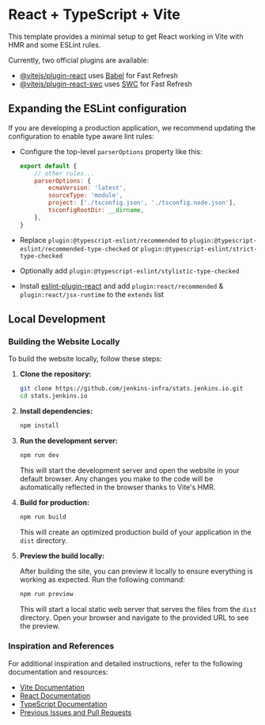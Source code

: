 # React + TypeScript + Vite

This template provides a minimal setup to get React working in Vite with HMR and some ESLint rules.

Currently, two official plugins are available:

-   [@vitejs/plugin-react](https://github.com/vitejs/vite-plugin-react/blob/main/packages/plugin-react/README.md) uses [Babel](https://babeljs.io/) for Fast Refresh
-   [@vitejs/plugin-react-swc](https://github.com/vitejs/vite-plugin-react-swc) uses [SWC](https://swc.rs/) for Fast Refresh

## Expanding the ESLint configuration

If you are developing a production application, we recommend updating the configuration to enable type aware lint rules:

-   Configure the top-level `parserOptions` property like this:

    ```js
    export default {
        // other rules...
        parserOptions: {
            ecmaVersion: 'latest',
            sourceType: 'module',
            project: ['./tsconfig.json', './tsconfig.node.json'],
            tsconfigRootDir: __dirname,
        },
    }
    ```

-   Replace `plugin:@typescript-eslint/recommended` to `plugin:@typescript-eslint/recommended-type-checked` or `plugin:@typescript-eslint/strict-type-checked`
-   Optionally add `plugin:@typescript-eslint/stylistic-type-checked`
-   Install [eslint-plugin-react](https://github.com/jsx-eslint/eslint-plugin-react) and add `plugin:react/recommended` & `plugin:react/jsx-runtime` to the `extends` list

## Local Development

### Building the Website Locally

To build the website locally, follow these steps:

1. **Clone the repository:**

    ```sh
    git clone https://github.com/jenkins-infra/stats.jenkins.io.git
    cd stats.jenkins.io
    ```

2. **Install dependencies:**

    ```sh
    npm install
    ```

3. **Run the development server:**

    ```sh
    npm run dev
    ```

    This will start the development server and open the website in your default browser. Any changes you make to the code will be automatically reflected in the browser thanks to Vite's HMR.

4. **Build for production:**

    ```sh
    npm run build
    ```

    This will create an optimized production build of your application in the `dist` directory.

5. **Preview the build locally:**

    After building the site, you can preview it locally to ensure everything is working as expected. Run the following command:

    ```sh
    npm run preview
    ```

    This will start a local static web server that serves the files from the `dist` directory. Open your browser and navigate to the provided URL to see the preview.

### Inspiration and References

For additional inspiration and detailed instructions, refer to the following documentation and resources:

-   [Vite Documentation](https://vitejs.dev/guide/)
-   [React Documentation](https://reactjs.org/docs/getting-started.html)
-   [TypeScript Documentation](https://www.typescriptlang.org/docs/)
-   [Previous Issues and Pull Requests](https://github.com/jenkins-infra/stats.jenkins.io/issues)
